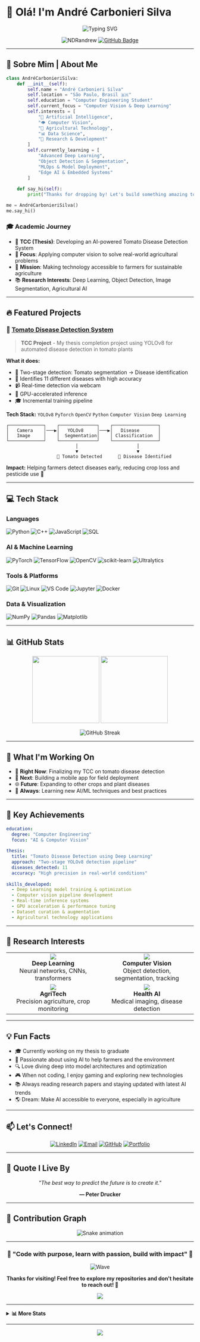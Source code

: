 # 👋 Olá! I'm André Carbonieri Silva

<div align="center">
  
  ![Typing SVG](https://readme-typing-svg.herokuapp.com?font=Fira+Code&size=24&duration=3000&pause=1000&color=2E9EF7&center=true&vCenter=true&multiline=true&width=600&height=100&lines=Computer+Vision+%7C+AI+Researcher;Turning+Images+into+Insights;Building+Smart+Agricultural+Solutions)

</div>

<p align="center">
  <img src="https://komarev.com/ghpvc/?username=NDRandrew&label=Profile%20Views&color=0e75b6&style=flat" alt="NDRandrew" />
  <a href="https://github.com/NDRandrew?tab=followers">
    <img src="https://img.shields.io/github/followers/NDRandrew?label=Followers&style=social" alt="GitHub Badge">
  </a>
</p>

---

## 🚀 Sobre Mim | About Me

```python
class AndréCarbonieriSilva:
    def __init__(self):
        self.name = "André Carbonieri Silva"
        self.location = "São Paulo, Brasil 🇧🇷"
        self.education = "Computer Engineering Student"
        self.current_focus = "Computer Vision & Deep Learning"
        self.interests = [
            "🤖 Artificial Intelligence",
            "👁️ Computer Vision", 
            "🌱 Agricultural Technology",
            "📊 Data Science",
            "🔬 Research & Development"
        ]
        self.currently_learning = [
            "Advanced Deep Learning",
            "Object Detection & Segmentation",
            "MLOps & Model Deployment",
            "Edge AI & Embedded Systems"
        ]
        
    def say_hi(self):
        print("Thanks for dropping by! Let's build something amazing together! 🚀")

me = AndréCarbonieriSilva()
me.say_hi()
```

### 🎓 Academic Journey

- 🔬 **TCC (Thesis)**: Developing an AI-powered Tomato Disease Detection System
- 🌾 **Focus**: Applying computer vision to solve real-world agricultural problems
- 🎯 **Mission**: Making technology accessible to farmers for sustainable agriculture
- 📚 **Research Interests**: Deep Learning, Object Detection, Image Segmentation, Agricultural AI

---

## 🔥 Featured Projects

### 🍅 [Tomato Disease Detection System](https://github.com/NDRandrew/tomato-disease-detection)
> **TCC Project** - My thesis completion project using YOLOv8 for automated disease detection in tomato plants

**What it does:**
- 🎯 Two-stage detection: Tomato segmentation → Disease identification
- 🦠 Identifies 11 different diseases with high accuracy
- 📹 Real-time detection via webcam
- 🚀 GPU-accelerated inference
- 🎓 Incremental training pipeline

**Tech Stack:** `YOLOv8` `PyTorch` `OpenCV` `Python` `Computer Vision` `Deep Learning`

```
┌─────────────┐    ┌──────────────┐    ┌─────────────────┐
│   Camera    │───▶│   YOLOv8     │───▶│   Disease       │
│   Image     │    │  Segmentation│    │ Classification  │
└─────────────┘    └──────────────┘    └─────────────────┘
                          │                      │
                          ▼                      ▼
                   🍅 Tomato Detected      🦠 Disease Identified
```

**Impact:** Helping farmers detect diseases early, reducing crop loss and pesticide use 🌱

---

## 💻 Tech Stack

### Languages
![Python](https://img.shields.io/badge/Python-3776AB?style=for-the-badge&logo=python&logoColor=white)
![C++](https://img.shields.io/badge/C++-00599C?style=for-the-badge&logo=cplusplus&logoColor=white)
![JavaScript](https://img.shields.io/badge/JavaScript-F7DF1E?style=for-the-badge&logo=javascript&logoColor=black)
![SQL](https://img.shields.io/badge/SQL-4479A1?style=for-the-badge&logo=mysql&logoColor=white)

### AI & Machine Learning
![PyTorch](https://img.shields.io/badge/PyTorch-EE4C2C?style=for-the-badge&logo=pytorch&logoColor=white)
![TensorFlow](https://img.shields.io/badge/TensorFlow-FF6F00?style=for-the-badge&logo=tensorflow&logoColor=white)
![OpenCV](https://img.shields.io/badge/OpenCV-5C3EE8?style=for-the-badge&logo=opencv&logoColor=white)
![scikit-learn](https://img.shields.io/badge/scikit--learn-F7931E?style=for-the-badge&logo=scikit-learn&logoColor=white)
![Ultralytics](https://img.shields.io/badge/Ultralytics-00FFFF?style=for-the-badge&logo=yolo&logoColor=black)

### Tools & Platforms
![Git](https://img.shields.io/badge/Git-F05032?style=for-the-badge&logo=git&logoColor=white)
![Linux](https://img.shields.io/badge/Linux-FCC624?style=for-the-badge&logo=linux&logoColor=black)
![VS Code](https://img.shields.io/badge/VS%20Code-007ACC?style=for-the-badge&logo=visual-studio-code&logoColor=white)
![Jupyter](https://img.shields.io/badge/Jupyter-F37626?style=for-the-badge&logo=jupyter&logoColor=white)
![Docker](https://img.shields.io/badge/Docker-2496ED?style=for-the-badge&logo=docker&logoColor=white)

### Data & Visualization
![NumPy](https://img.shields.io/badge/NumPy-013243?style=for-the-badge&logo=numpy&logoColor=white)
![Pandas](https://img.shields.io/badge/Pandas-150458?style=for-the-badge&logo=pandas&logoColor=white)
![Matplotlib](https://img.shields.io/badge/Matplotlib-11557c?style=for-the-badge&logo=python&logoColor=white)

---

## 📊 GitHub Stats

<div align="center">
  
  <img height="180em" src="https://github-readme-stats.vercel.app/api?username=NDRandrew&show_icons=true&theme=tokyonight&include_all_commits=true&count_private=true"/>
  <img height="180em" src="https://github-readme-stats.vercel.app/api/top-langs/?username=NDRandrew&layout=compact&langs_count=8&theme=tokyonight"/>

</div>

<div align="center">
  
  ![GitHub Streak](https://github-readme-streak-stats.herokuapp.com/?user=NDRandrew&theme=tokyonight)
  
</div>

---

## 🎯 What I'm Working On

- 🍅 **Right Now**: Finalizing my TCC on tomato disease detection
- 📱 **Next**: Building a mobile app for field deployment
- 🌐 **Future**: Expanding to other crops and plant diseases
- 🤖 **Always**: Learning new AI/ML techniques and best practices

---

## 🌟 Key Achievements

```yaml
education:
  degree: "Computer Engineering"
  focus: "AI & Computer Vision"
  
thesis:
  title: "Tomato Disease Detection using Deep Learning"
  approach: "Two-stage YOLOv8 detection pipeline"
  diseases_detected: 11
  accuracy: "High precision in real-world conditions"
  
skills_developed:
  - Deep Learning model training & optimization
  - Computer vision pipeline development
  - Real-time inference systems
  - GPU acceleration & performance tuning
  - Dataset curation & augmentation
  - Agricultural technology applications
```

---

## 🔬 Research Interests

<table>
  <tr>
    <td align="center" width="50%">
      <img src="https://img.icons8.com/color/96/000000/artificial-intelligence.png"/>
      <br><b>Deep Learning</b>
      <br>Neural networks, CNNs, transformers
    </td>
    <td align="center" width="50%">
      <img src="https://img.icons8.com/color/96/000000/camera.png"/>
      <br><b>Computer Vision</b>
      <br>Object detection, segmentation, tracking
    </td>
  </tr>
  <tr>
    <td align="center" width="50%">
      <img src="https://img.icons8.com/color/96/000000/plant.png"/>
      <br><b>AgriTech</b>
      <br>Precision agriculture, crop monitoring
    </td>
    <td align="center" width="50%">
      <img src="https://img.icons8.com/color/96/000000/medical-heart.png"/>
      <br><b>Health AI</b>
      <br>Medical imaging, disease detection
    </td>
  </tr>
</table>

---

## 💡 Fun Facts

- 🎓 Currently working on my thesis to graduate
- 🌱 Passionate about using AI to help farmers and the environment
- 🔍 Love diving deep into model architectures and optimization
- 🎮 When not coding, I enjoy gaming and exploring new technologies
- 📚 Always reading research papers and staying updated with latest AI trends
- 🌎 Dream: Make AI accessible to everyone, especially in agriculture

---

## 📫 Let's Connect!

<div align="center">

[![LinkedIn](https://img.shields.io/badge/LinkedIn-0077B5?style=for-the-badge&logo=linkedin&logoColor=white)](https://linkedin.com/in/yourprofile)
[![Email](https://img.shields.io/badge/Email-D14836?style=for-the-badge&logo=gmail&logoColor=white)](mailto:your.email@example.com)
[![GitHub](https://img.shields.io/badge/GitHub-100000?style=for-the-badge&logo=github&logoColor=white)](https://github.com/NDRandrew)
[![Portfolio](https://img.shields.io/badge/Portfolio-FF5722?style=for-the-badge&logo=todoist&logoColor=white)](https://yourportfolio.com)

</div>

---

## 💭 Quote I Live By

<div align="center">
  
  *"The best way to predict the future is to create it."*
  
  **— Peter Drucker**

</div>

---

## 🐍 Contribution Graph

<div align="center">
  
  ![Snake animation](https://github.com/NDRandrew/NDRandrew/blob/output/github-contribution-grid-snake.svg)
  
</div>

---

<div align="center">
  
  ### 🌟 "Code with purpose, learn with passion, build with impact" 🌟
  
  ![Wave](https://raw.githubusercontent.com/mayhemantt/mayhemantt/Update/svg/Bottom.svg)
  
  **Thanks for visiting! Feel free to explore my repositories and don't hesitate to reach out! 🚀**
  
  ![](https://hit.yhype.me/github/profile?user_id=NDRandrew)
  
</div>

---

<details>
  <summary><b>📊 More Stats</b></summary>
  <br>
  
  ![Activity Graph](https://activity-graph.herokuapp.com/graph?username=NDRandrew&theme=tokyo-night&hide_border=true&area=true)
  
  <br>
  
  ![Metrics](https://metrics.lecoq.io/NDRandrew?template=classic&config.timezone=America%2FSao_Paulo)
  
</details>

---

<p align="center">
  <img src="https://capsule-render.vercel.app/api?type=waving&color=gradient&height=100&section=footer"/>
</p>
